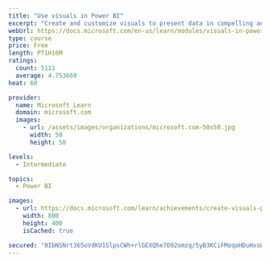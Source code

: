 ```yaml
---
title: "Use visuals in Power BI"
excerpt: "Create and customize visuals to present data in compelling and insightful ways."
webUrl: https://docs.microsoft.com/en-us/learn/modules/visuals-in-power-bi/
type: course
price: Free
length: PT1H16M
ratings:
  count: 5111
  average: 4.753669
heat: 60

provider:
  name: Microsoft Learn
  domain: microsoft.com
  images:
    - url: /assets/images/organizations/microsoft.com-50x50.jpg
      width: 50
      height: 50

levels:
  - Intermediate

topics:
  - Power BI

images:
  - url: https://docs.microsoft.com/learn/achievements/create-visuals-power-bi-desktop-social.png
    width: 800
    height: 400
    isCached: true

secured: "0IbNSNrt365oVdKU1SlpsCWh+rlGEXQhe7O92omzq/5yB3KCiFMoqoHDuHxsWm5Pl76NWtVN/8EoOehC0dAEmCumryfHfm9xqF4paQg4zjBWFxGfv3yAqnABtfSwjD50Ryc/rnNpOJMeVZ+7aNGw+jRooDDFg7QiwTnWKkhSLFiiqEic4Xh/dCrl6QxESQ4AT3Uu2Vc46G0Z0r29F7fxElos/06e8pCAf+AvyQPl4rw/84/uCvrLWrig58Wn9hAVk0N+P1AL72Y5WTd2+7iuKMdAj5feBBwTSbbkRKFxT7+OLuDl7thz+6CWns1ONZsfkZXSU/Di2uPw+Pps+2JYYdRBVMXytI3FgW/jU29UCjVEdgdwChijzsvXraNOn9lG4Ij5UQuzbs2iavl9djePMHYDKFL336/TcuCH6ggsiU4=;7FuHJJ6XkDz5/DXqz1SOEQ=="
---
```


